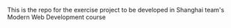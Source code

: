 This is the repo for the exercise project to be developed in Shanghai team's Modern Web Development course
